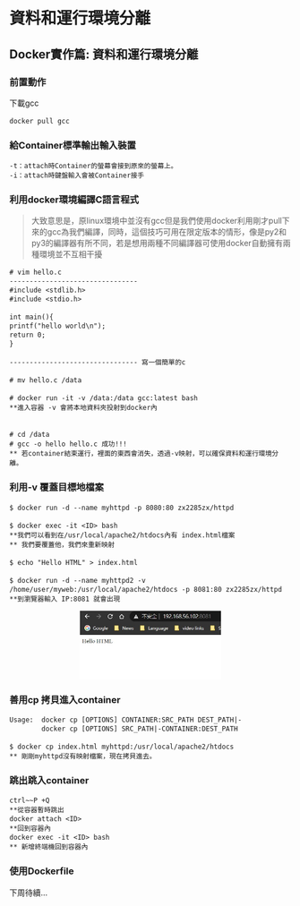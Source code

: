 # 資料和運行環境分離

## Docker實作篇: 資料和運行環境分離

### 前置動作

下載gcc

    docker pull gcc

### 給Container標準輸出輸入裝置
    -t：attach時Container的螢幕會接到原來的螢幕上。
    -i：attach時鍵盤輸入會被Container接手
    
### 利用docker環境編譯C語言程式
> 大致意思是，原linux環境中並沒有gcc但是我們使用docker利用剛才pull下來的gcc為我們編譯，同時，這個技巧可用在限定版本的情形，像是py2和py3的編譯器有所不同，若是想用兩種不同編譯器可使用docker自動擁有兩種環境並不互相干擾


    # vim hello.c
    --------------------------------
    #include <stdlib.h>
    #include <stdio.h>

    int main(){
    printf("hello world\n");
    return 0;
    }

    -------------------------------- 寫一個簡單的c

    # mv hello.c /data

    # docker run -it -v /data:/data gcc:latest bash
    **進入容器 -v 會將本地資料夾投射到docker內

    
    # cd /data
    # gcc -o hello hello.c 成功!!!
    ** 若container結束運行，裡面的東西會消失，透過-v映射，可以確保資料和運行環境分離。

### 利用-v 覆蓋目標地檔案

    $ docker run -d --name myhttpd -p 8080:80 zx2285zx/httpd

    $ docker exec -it <ID> bash
    **我們可以看到在/usr/local/apache2/htdocs內有 index.html檔案
    ** 我們要覆蓋他，我們來重新映射

    $ echo "Hello HTML" > index.html

    $ docker run -d --name myhttpd2 -v /home/user/myweb:/usr/local/apache2/htdocs -p 8081:80 zx2285zx/httpd
    **到瀏覽器輸入 IP:8081 就會出現

<div  align="center">  
 <img src="https://github.com/TKTim/Docker-/blob/master/Picture/09.jpg" width = "50%" height = "50%" alt="01" align=center />
</div>

### 善用cp 拷貝進入container

    Usage:  docker cp [OPTIONS] CONTAINER:SRC_PATH DEST_PATH|-
            docker cp [OPTIONS] SRC_PATH|-CONTAINER:DEST_PATH

    $ docker cp index.html myhttpd:/usr/local/apache2/htdocs
    ** 剛剛myhttpd沒有映射檔案，現在拷貝進去。


### 跳出跳入container

    ctrl~~P +Q
    **從容器暫時跳出
    docker attach <ID> 
    **回到容器內
    docker exec -it <ID> bash 
    ** 新增終端機回到容器內


### 使用Dockerfile

下周待續...



    


    

